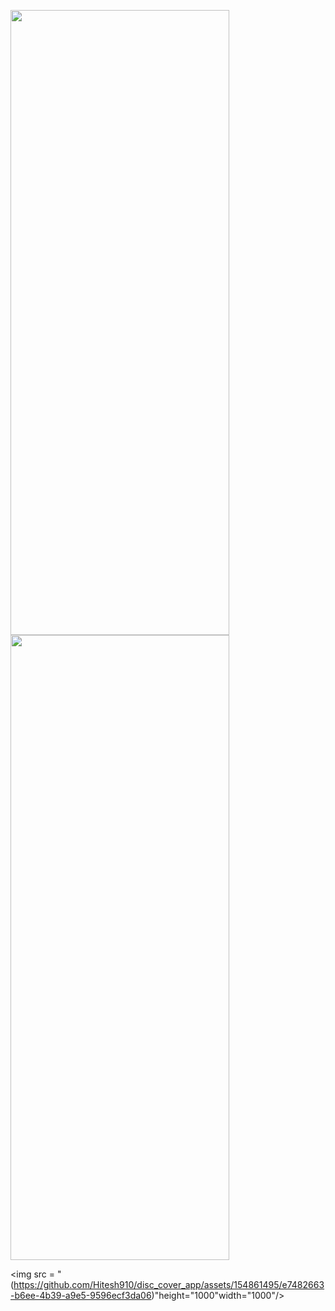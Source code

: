 <p>
  <img src = "https://github.com/Hitesh910/Quickstarter/assets/154861495/bf65bab0-7455-443c-af2f-8c90768ea3b4"height="1000"width="350"/>
  <img src = "https://github.com/Hitesh910/Quickstarter/assets/154861495/d4c96016-5b50-4a16-9d9b-7d2d09d60470"height="1000"width="350"/>
</p>
<p>

  <img src = "(https://github.com/Hitesh910/disc_cover_app/assets/154861495/e7482663-b6ee-4b39-a9e5-9596ecf3da06)"height="1000"width="1000"/>
</p>
